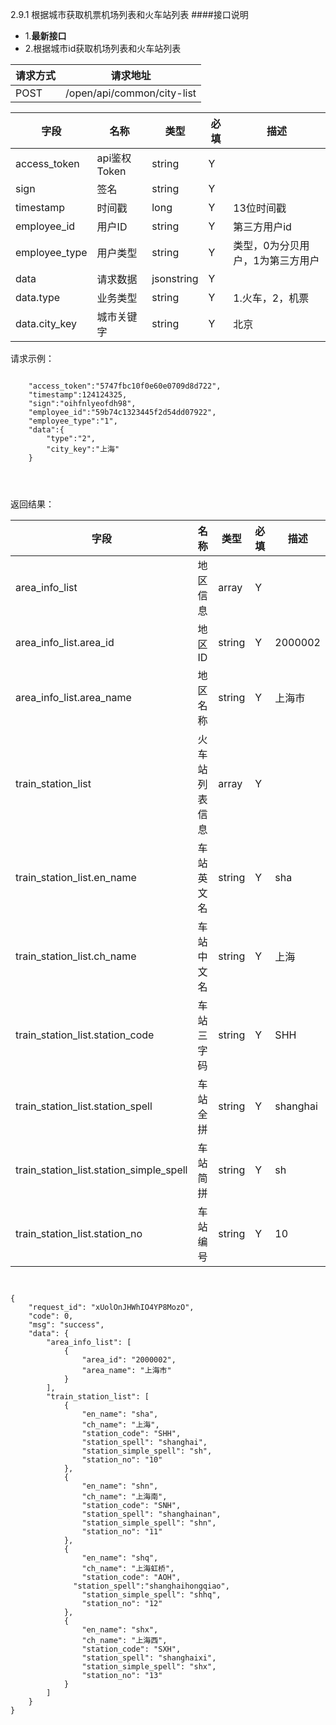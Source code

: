 2.9.1 根据城市获取机票机场列表和火车站列表
####接口说明
- 1.**最新接口**
- 2.根据城市id获取机场列表和火车站列表

请求方式|请求地址
----|---
POST|/open/api/common/city-list



字段|名称|类型|必填|描述
----|----|---|---|---
access_token|api鉴权Token|string|Y|
sign|签名|string|Y|
timestamp|时间戳 |long|Y|13位时间戳
employee\_id| 用户ID|string|Y|第三方用户id
employee\_type| 用户类型|string|Y|类型，0为分贝用户，1为第三方用户
data |请求数据|jsonstring|Y|
data.type|业务类型 | string |Y|1.火车，2，机票
data.city\_key|城市关键字 |string|Y|北京
请求示例：

```

	"access_token":"5747fbc10f0e60e0709d8d722",
	"timestamp":124124325,
	"sign":"oihfnlyeofdh98",
	"employee_id":"59b74c1323445f2d54dd07922",
	"employee_type":"1",
	"data":{
		"type":"2",
		"city_key":"上海"
	}




```




返回结果：


字段|名称|类型|必填|描述
----|---|---|---|---
area\_info\_list |地区信息| array|Y| 
area\_info\_list.area\_id |地区ID	| string | Y | 2000002 
area\_info\_list.area\_name |地区名称	| string | Y| 上海市
train\_station\_list |火车站列表信息| array |Y| 
train\_station\_list.en\_name |车站英文名| string|Y| sha
train\_station\_list.ch\_name |车站中文名|string|Y| 上海
train\_station\_list.station\_code |车站三字码|string|Y| SHH
train\_station\_list.station\_spell |车站全拼|string|Y| shanghai
train\_station\_list.station\_simple\_spell |车站简拼|string|Y| sh
train\_station\_list.station\_no |车站编号|string|Y| 10



```


{
    "request_id": "xUolOnJHWhIO4YP8MozO",
    "code": 0,
    "msg": "success",
    "data": {
        "area_info_list": [
            {
                "area_id": "2000002",
                "area_name": "上海市"
            }
        ],
        "train_station_list": [
            {
                "en_name": "sha",
                "ch_name": "上海",
                "station_code": "SHH",
                "station_spell": "shanghai",
                "station_simple_spell": "sh",
                "station_no": "10"
            },
            {
                "en_name": "shn",
                "ch_name": "上海南",
                "station_code": "SNH",
                "station_spell": "shanghainan",
                "station_simple_spell": "shn",
                "station_no": "11"
            },
            {
                "en_name": "shq",
                "ch_name": "上海虹桥",
                "station_code": "AOH",
              "station_spell":"shanghaihongqiao",
                "station_simple_spell": "shhq",
                "station_no": "12"
            },
            {
                "en_name": "shx",
                "ch_name": "上海西",
                "station_code": "SXH",
                "station_spell": "shanghaixi",
                "station_simple_spell": "shx",
                "station_no": "13"
            }
        ]
    }
}



```

